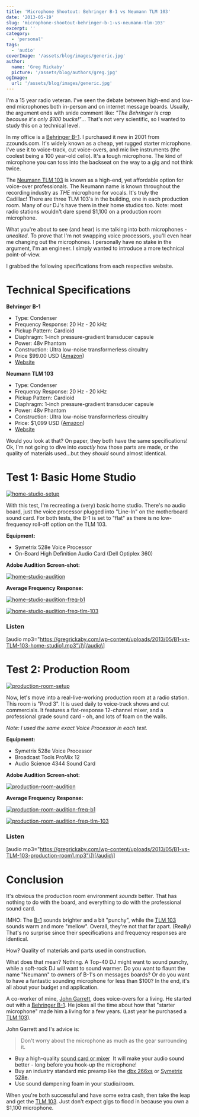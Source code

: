```yaml
---
title: 'Microphone Shootout: Behringer B-1 vs Neumann TLM 103'
date: '2013-05-19'
slug: 'microphone-shootout-behringer-b-1-vs-neumann-tlm-103'
excerpt: ''
category:
  - 'personal'
tags:
  - 'audio'
coverImage: '/assets/blog/images/generic.jpg'
author:
  name: 'Greg Rickaby'
  picture: '/assets/blog/authors/greg.jpg'
ogImage:
  url: '/assets/blog/images/generic.jpg'
---
```


I'm a 15 year radio veteran. I've seen the debate between high-end and low-end microphones both in-person and on internet message boards. Usually, the argument ends with snide comment like: *"The Behringer is crap because it's only $100 bucks!"*... That's not very scientific, so I wanted to study this on a technical level.

In my office is a [Behringer B-1](http://amzn.to/1boeY7p). I purchased it new in 2001 from zzounds.com. It's widely known as a cheap, yet rugged starter microphone. I've use it to voice-track, cut voice-overs, and mic live instruments (the coolest being a 100 year-old cello). It's a tough microphone. The kind of microphone you can toss into the backseat on the way to a gig and not think twice.

The [Neumann TLM 103](http://amzn.to/1gBAeKA) is known as a high-end, yet affordable option for voice-over professionals. The Neumann name is known throughout the recording industry as _THE_ microphone for vocals. It's truly the Cadillac! There are three TLM 103's in the building, one in each production room. Many of our DJ's have them in their home studios too. Note: most radio stations wouldn't dare spend $1,100 on a production room microphone.

What you're about to see (and hear) is me talking into both microphones - _unedited_. To prove that I'm not swapping voice processors, you'll even hear me changing out the microphones. I personally have no stake in the argument, I'm an engineer. I simply wanted to introduce a more technical point-of-view.

I grabbed the following specifications from each respective website.

# Technical Specifications

**Behringer B-1**

- Type: Condenser
- Frequency Response: 20 Hz - 20 kHz
- Pickup Pattern: Cardioid
- Diaphragm: 1-inch pressure-gradient transducer capsule
- Power: 48v Phantom
- Construction: Ultra low-noise transformerless circuitry
- Price $99.00 USD ([Amazon](http://amzn.to/1boeY7p))
- [Website](<https://www.behringer.com/Categories/Behringer/Microphones/Large-Diaphragm/B-1/p/P0142#googtrans(en|en)>)

**Neumann TLM 103**

- Type: Condenser
- Frequency Response: 20 Hz - 20 kHz
- Pickup Pattern: Cardioid
- Diaphragm: 1-inch pressure-gradient transducer capsule
- Power: 48v Phantom
- Construction: Ultra low-noise transformerless circuitry
- Price: $1,099 USD ([Amazon](http://amzn.to/1gBAeKA))
- [Website](https://en-de.neumann.com/tlm-103)

Would you look at that? On paper, they both have the same specifications! Ok, I'm not going to dive into _exactly_ how those parts are made, or the quality of materials used...but they _should_ sound almost identical.

# Test 1: Basic Home Studio

[![home-studio-setup](images/home-studio-setup-300x199.jpg)](https://gregrickaby.com/wp-content/uploads/2013/05/home-studio-setup.jpg)

With this test, I'm recreating a (very) basic home studio. There's no audio board, just the voice processor plugged into "Line-In" on the motherboard sound card. For both tests, the B-1 is set to "flat" as there is no low-frequency roll-off option on the TLM 103.

**Equipment:**

- Symetrix 528e Voice Processor
- On-Board High Definition Audio Card (Dell Optiplex 360)

**Adobe Audition Screen-shot:**

[![home-studio-audition](images/home-studio-audition-300x180.png)](https://gregrickaby.com/wp-content/uploads/2013/05/home-studio-audition.png)

**Average Frequency Response:**

[![home-studio-audition-freq-b1](images/home-studio-audition-freq-b1-300x180.png)](https://gregrickaby.com/wp-content/uploads/2013/05/home-studio-audition-freq-b1.png)

[![home-studio-audition-freq-tlm-103](images/home-studio-audition-freq-tlm-103-300x180.png)](https://gregrickaby.com/wp-content/uploads/2013/05/home-studio-audition-freq-tlm-103.png)

### Listen

\[audio mp3="https://gregrickaby.com/wp-content/uploads/2013/05/B1-vs-TLM-103-home-studio1.mp3"\]\[/audio\]

# Test 2: Production Room

[![production-room-setup](images/production-room-setup-300x199.jpg)](https://gregrickaby.com/wp-content/uploads/2013/05/production-room-setup.jpg)

Now, let's move into a real-live-working production room at a radio station. This room is "Prod 3". It is used daily to voice-track shows and cut commercials. It features a flat-response 12-channel mixer, and a professional grade sound card - oh, and lots of foam on the walls.

_Note: I used the same exact Voice Processor in each test._

**Equipment:**

- Symetrix 528e Voice Processor
- Broadcast Tools ProMix 12
- Audio Science 4344 Sound Card

**Adobe Audition Screen-shot:**

[![production-room-audition](images/production-room-audition-300x180.png)](https://gregrickaby.com/wp-content/uploads/2013/05/production-room-audition.png)

**Average Frequency Response:**

[![production-room-audition-freq-b1](images/production-room-audition-freq-b1-300x180.png)](https://gregrickaby.com/wp-content/uploads/2013/05/production-room-audition-freq-b1.png)

[![production-room-audition-freq-tlm-103](images/production-room-audition-freq-tlm-103-300x180.png)](https://gregrickaby.com/wp-content/uploads/2013/05/production-room-audition-freq-tlm-103.png)

### Listen

\[audio mp3="https://gregrickaby.com/wp-content/uploads/2013/05/B1-vs-TLM-103-production-room1.mp3"\]\[/audio\]

# Conclusion

It's obvious the production room environment *sounds* better. That has nothing to do with the board, and everything to do with the professional sound card.

IMHO: The [B-1](http://amzn.to/1boeY7p) sounds brighter and a bit "punchy", while the [TLM 103](http://amzn.to/1gBAeKA) sounds warm and more "mellow". Overall, they're not that far apart. (Really) That's no surprise since their specifications and frequency responses are identical.

How? Quality of materials and parts used in construction.

What does that mean? Nothing. A Top-40 DJ might want to sound punchy, while a soft-rock DJ will want to sound warmer. Do you want to flaunt the name "Neumann" to owners of B-1's on messages boards? Or do you want to have a fantastic sounding microphone for less than $100? In the end, it's all about your budget and application.

A co-worker of mine, [John Garrett](https://www.facebook.com/john.g.yuhas), does voice-overs for a living. He started out with a [Behringer B-1](http://amzn.to/1boeY7p). He jokes all the time about how that "starter microphone" made him a living for a few years. (Last year he purchased a [TLM 103](http://amzn.to/1gBAeKA)).

John Garrett and I's advice is:

> Don't worry about the microphone as much as the gear surrounding it.

- Buy a high-quality [sound card or mixer](https://amzn.to/3aXMhDG)  It will make your audio sound better - long before you hook-up the microphone!
- Buy an industry standard mic preamp like the [dbx 266xs](https://amzn.to/2uKZ2Rh) or [Symetrix 528e](http://amzn.to/GVhxVc).
- Use sound dampening foam in your studio/room.

When you're both successful and have some extra cash, then take the leap and get the [TLM 103](http://amzn.to/1gBAeKA). Just don't expect gigs to flood in because you own a $1,100 microphone.
